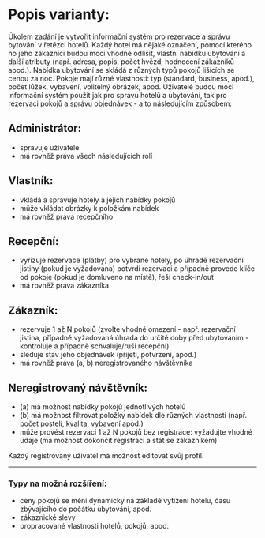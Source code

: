 # Popis varianty:
Úkolem zadání je vytvořit informační systém pro rezervace a správu bytování v řetězci hotelů. Každý hotel má nějaké označení, pomocí kterého ho jeho zákazníci budou moci vhodně odlišit, vlastní nabídku ubytování a další atributy (např. adresa, popis, počet hvězd, hodnocení zákazníků apod.). Nabídka ubytování se skládá z různých typů pokojů lišících se cenou za noc. Pokoje mají různé vlastnosti: typ (standard, business, apod.), počet lůžek, vybavení, volitelný obrázek, apod. Uživatelé budou moci informační systém použít jak pro správu hotelů a ubytování, tak pro rezervaci pokojů a správu objednávek - a to následujícím způsobem:

## Administrátor:
- spravuje uživatele
- má rovněž práva všech následujících rolí

## Vlastník:
- vkládá a spravuje hotely a jejich nabídky pokojů
- může vkládat obrázky k položkám nabídek
- má rovněž práva recepčního

## Recepční:
- vyřizuje rezervace (platby) pro vybrané hotely, po úhradě rezervační jistiny (pokud je vyžadována) potvrdí rezervaci a případně provede klíče od pokoje (pokud je domluveno na místě), řeší check-in/out
- má rovněž práva zákazníka

## Zákazník:
- rezervuje 1 až N pokojů (zvolte vhodné omezení - např. rezervační jistina, případně vyžadovaná úhrada do určité doby před ubytováním - kontroluje a případně schvaluje/ruší recepční)
- sleduje stav jeho objednávek (přijetí, potvrzení, apod.)
- má rovněž práva (a, b) neregistrovaného návštěvníka

## Neregistrovaný návštěvník:
- (a) má možnost nabídky pokojů jednotlivých hotelů
- (b) má možnost filtrovat položky nabídek dle různých vlastností (např. počet postelí, kvalita, vybavení apod.)
- může provést rezervaci 1 až N pokojů bez registrace: vyžadujte vhodné údaje (má možnost dokončit registraci a stát se zákazníkem)

Každý registrovaný uživatel má možnost editovat svůj profil.

---

### Typy na možná rozšíření:

- ceny pokojů se mění dynamicky na základě vytížení hotelu, času zbývajícího do počátku ubytování, apod.
- zákaznické slevy
- propracované vlastnosti hotelů, pokojů, apod.
